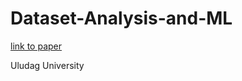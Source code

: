 # Dataset-Analysis-and-ML

[link to paper](https://github.com/metover/Dataset-Analysis-and-ML/blob/master/Tasarim.ipynb)

Uludag University
